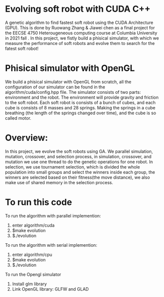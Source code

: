 # Evolving soft robot with CUDA C++
A genetic algorithm to find fastest soft robot using the CUDA Architecture (GPU). 
This is done by Ruowang Zhang & Jiawei chen as a final project for the EECSE 4750 Heterougeneous computing course at Columbia University in 2021 fall 
. In this project, we fistly build a phisical simulator, with which we measure the performance of soft robots and evolve them to search for the fatest
soft robot!

# Phisical simulator with OpenGL
We build a phisical simulator with OpenGL from scratch, all the configuration of our simulator can be found in the algorithm/cuda/config.hpp file. The simulator consists
of two parts: environment and the robot. The environment will provide gravity and friction to the soft robot. Each soft robot is consists of a bunch of 
cubes, and each cube is consists of 8 masses and 28 springs. Making the springs in a cube breathing (the length of the springs changed over time), and the 
cube is so called motor.

# Overview:
In this project, we evolve the soft robots using GA. We parallel simulation, mutation, crossover, and selection process, in simulation, crossover, and mutation
we use one thread to do the genetic operations for one robot. In selection, we use tournament selection, which is divided the whole population into small groups
and select the winners inside each group, the winners are selected based on their fitness(the move distance), we also make use of shared memory in the selection 
process.

# To run this code
To run the algorithm with parallel implemention:
1. enter algorithm/cuda
2. $make evolution
3. $./evolution

To run the algorithm with serial implemention:
1. enter algorithm/cpu
2. $make evolution
3. $./evolution

To run the Opengl simulator
1. Install glm library
2. Link OpenGL library: GLFW and GLAD

